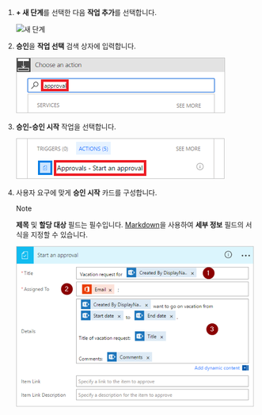 1. **+ 새 단계**를 선택한 다음 **작업 추가**를 선택합니다.

    ![새 단계](media/modern-approvals/select-sharepoint-add-action.png)
1. **승인**을 **작업 선택** 검색 상자에 입력합니다.

    ![승인 검색](media/modern-approvals/search-approvals.png)
1. **승인-승인 시작** 작업을 선택합니다.

    ![승인 작업 선택](media/modern-approvals/select-approvals.png)
1. 사용자 요구에 맞게 **승인 시작** 카드를 구성합니다.

     >[!NOTE] 
     > **제목** 및 **할당 대상** 필드는 필수입니다.
     > [Markdown](https://aka.ms/approvaldetails)을 사용하여 **세부 정보** 필드의 서식을 지정할 수 있습니다.
     > 
     > 

    ![승인 구성](media/modern-approvals/provide-approval-config-info.png)

